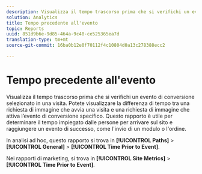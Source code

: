 ```yaml
---
description: Visualizza il tempo trascorso prima che si verifichi un evento di conversione selezionato in una visita. Potete visualizzare la differenza di tempo tra una richiesta di immagine che avvia una visita e una richiesta di immagine che attiva l’evento di conversione specifico. Questo rapporto è utile per determinare il tempo impiegato dalle persone per arrivare sul sito e raggiungere un evento di successo, come l'invio di un modulo o l'ordine.
solution: Analytics
title: Tempo precedente all'evento
topic: Reports
uuid: 851d9b6e-9d85-464a-9c40-ce525365ea7d
translation-type: tm+mt
source-git-commit: 16ba0b12e0f70112f4c10804d0a13c278388ecc2

---
```



# Tempo precedente all'evento

Visualizza il tempo trascorso prima che si verifichi un evento di conversione selezionato in una visita. Potete visualizzare la differenza di tempo tra una richiesta di immagine che avvia una visita e una richiesta di immagine che attiva l’evento di conversione specifico. Questo rapporto è utile per determinare il tempo impiegato dalle persone per arrivare sul sito e raggiungere un evento di successo, come l'invio di un modulo o l'ordine.

In analisi ad hoc, questo rapporto si trova in **[!UICONTROL Paths]** &gt; **[!UICONTROL General]** &gt; **[!UICONTROL Time Prior to Event]**.

Nei rapporti di marketing, si trova in **[!UICONTROL Site Metrics]** &gt; **[!UICONTROL Time Prior to Event]**.
